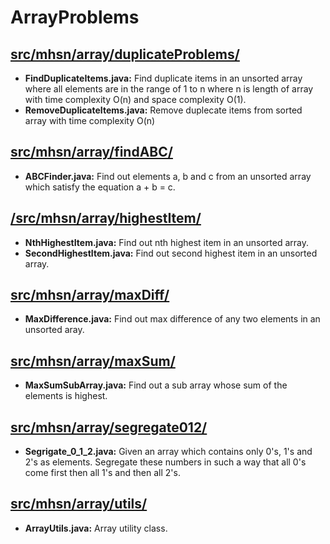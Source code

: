# ArrayProblems

##  [src/mhsn/array/duplicateProblems/](https://github.com/mhsn001/ArrayProblems/tree/master/ArrayProblems/src/mhsn/array/duplicateProblems)
- **FindDuplicateItems.java:** Find duplicate items in an unsorted array where all elements are in the range of 1 to n where n is length of array with time complexity O(n) and space complexity O(1).
- **RemoveDuplicateItems.java:** Remove duplecate items from sorted array with time complexity O(n)

## [src/mhsn/array/findABC/](https://github.com/mhsn001/ArrayProblems/tree/master/ArrayProblems/src/mhsn/array/findABC)
- **ABCFinder.java:** Find out elements a, b and c from an unsorted array which satisfy the equation a + b = c.


## [/src/mhsn/array/highestItem/](https://github.com/mhsn001/ArrayProblems/tree/master/ArrayProblems/src/mhsn/array/highestItem)
- **NthHighestItem.java:** Find out nth highest item in an unsorted array.
- **SecondHighestItem.java:** Find out second highest item in an unsorted array.


## [src/mhsn/array/maxDiff/](https://github.com/mhsn001/ArrayProblems/tree/master/ArrayProblems/src/mhsn/array/maxDiff)
- **MaxDifference.java:** Find out max difference of any two elements in an unsorted aray.

## [src/mhsn/array/maxSum/](https://github.com/mhsn001/ArrayProblems/tree/master/ArrayProblems/src/mhsn/array/maxSum)
- **MaxSumSubArray.java:** Find out a sub array whose sum of the elements is highest.

## [src/mhsn/array/segregate012/](https://github.com/mhsn001/ArrayProblems/tree/master/ArrayProblems/src/mhsn/array/segregate012)
- **Segrigate_0_1_2.java:** Given an array which contains only 0's, 1's and 2's as elements. Segregate these numbers in such a way that all 0's come first then all 1's and then all 2's.

## [src/mhsn/array/utils/](https://github.com/mhsn001/ArrayProblems/tree/master/ArrayProblems/src/mhsn/array/utils)
- **ArrayUtils.java:** Array utility class.


